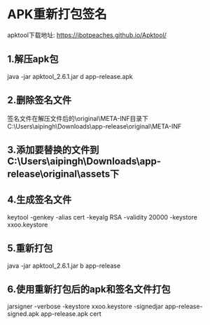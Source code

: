 # APK重新打包签名
apktool下载地址:
https://ibotpeaches.github.io/Apktool/
## 1.解压apk包
java -jar apktool_2.6.1.jar d app-release.apk
## 2.删除签名文件
签名文件在解压文件后的\original\META-INF目录下 C:\Users\aipingh\Downloads\app-release\original\META-INF
## 3.添加要替换的文件到 C:\Users\aipingh\Downloads\app-release\original\assets下
## 4.生成签名文件
keytool -genkey -alias cert -keyalg RSA -validity 20000 -keystore xxoo.keystore
## 5.重新打包
java -jar apktool_2.6.1.jar b app-release
## 6.使用重新打包后的apk和签名文件打包
jarsigner -verbose -keystore xxoo.keystore -signedjar app-release-signed.apk app-release.apk cert


